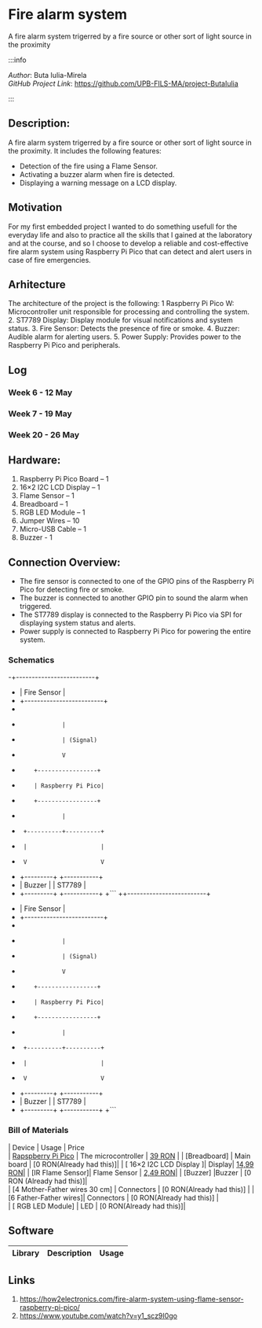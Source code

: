 # Fire alarm system
A fire alarm system trigerred by a fire source or other sort of light source in the proximity

:::info

*Author*: Buta Iulia-Mirela \
*GitHub Project Link*: https://github.com/UPB-FILS-MA/project-ButaIulia

:::



## Description:

A fire alarm system trigerred by a fire source or other sort of light source in the proximity. It includes the following features:
- Detection of the fire using a Flame Sensor.
- Activating a buzzer alarm when fire is detected.
- Displaying a warning message on a LCD display.

## Motivation
For my first embedded project I wanted to do something usefull for the everyday life and also to practice all the skills that I gained at the laboratory and at the course, and so I choose to  develop a reliable and cost-effective fire alarm system using Raspberry Pi Pico that can detect and alert users in case of fire emergencies.

## Arhitecture
The architecture of the project is the following:
1	Raspberry Pi Pico W: Microcontroller unit responsible for processing and controlling the system.
2. ST7789 Display: Display module for visual notifications and system status.
3. Fire Sensor: Detects the presence of fire or smoke.
4. Buzzer: Audible alarm for alerting users.
5. Power Supply: Provides power to the Raspberry Pi Pico and peripherals.

## Log

<!-- write every week your progress here -->

### Week 6 - 12 May

### Week 7 - 19 May

### Week 20 - 26 May

## Hardware:

1. Raspberry Pi Pico Board – 1
2. 16×2 I2C LCD Display – 1
3. Flame Sensor – 1
4. Breadboard – 1
5. RGB LED Module – 1
6. Jumper Wires – 10
7. Micro-USB Cable – 1
9. Buzzer - 1

## Connection Overview:
* The fire sensor is connected to one of the GPIO pins of the Raspberry Pi Pico for detecting fire or smoke.
* The buzzer is connected to another GPIO pin to sound the alarm when triggered.
* The ST7789 display is connected to the Raspberry Pi Pico via SPI for displaying system status and alerts.
* Power supply is connected to Raspberry Pi Pico for powering the entire system.

### Schematics

-+-------------------------+
- |      Fire Sensor        |
- +-------------------------+
-
-                 |
-                 | (Signal)
-                 V
-         +-----------------+
-         | Raspberry Pi Pico|
-         +-----------------+
-                 |
-      +----------+----------+
-      |                     |
-      V                     V
- +---------+           +-----------+
- |  Buzzer |           |  ST7789   |
- +---------+           +-----------+
+```
++-------------------------+
+ |      Fire Sensor        |
+ +-------------------------+
+
+                 |
+                 | (Signal)
+                 V
+         +-----------------+
+         | Raspberry Pi Pico|
+         +-----------------+
+                 |
+      +----------+----------+
+      |                     |
+      V                     V
+ +---------+           +-----------+
+ |  Buzzer |           |  ST7789   |
+ +---------+           +-----------+
+```

### Bill of Materials

<!-- Fill out this table with all the hardware components that you might need.

The format is

| [Device](link://to/device) | This is used ... | [price](link://to/store) |



-->

| Device                                                                                                  | Usage               | Price                                                      
| [Rapspberry Pi Pico](https://www.raspberrypi.com/documentation/microcontrollers/raspberry-pi-pico.html) | The microcontroller | [39 RON](https://www.optimusdigital.ro/en/raspberry-pi-boards/12394-raspberry-pi-pico-w.html)  |
| [Breadboard] | Main board          | [0 RON(Already had this)]|
| [ 16×2 I2C LCD Display ]| Display| [14,99 RON](https://www.optimusdigital.ro/ro/optoelectronice-lcd-uri/62-lcd-1602-cu-interfata-i2c-si-backlight-galben-verde.html)|
| [IR Flame Sensor]| Flame Sensor     | [2,49 RON](https://www.optimusdigital.ro/en/optical-sensors/110-ir-flame-sensor.html)|
| [Buzzer] |Buzzer | [0 RON (Already had this)]|  
| [4 Mother-Father wires 30 cm]  | Connectors          | [0 RON(Already had this)]   |
| [6 Father-Father wires]| Connectors          | [0 RON(Already had this)] |     
| [ RGB LED Module]   |    LED  | [0 RON(Already had this)]|                                   

## Software

| Library                                  | Description                        | Usage                              |
|-|-|-|


## Links

<!-- Add a few links that inspired you and that you think you will use for your project -->

1. https://how2electronics.com/fire-alarm-system-using-flame-sensor-raspberry-pi-pico/
2. https://www.youtube.com/watch?v=y1_scz9I0go